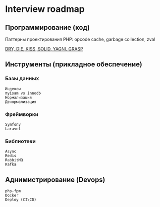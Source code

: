 # Interview roadmap

## Программирование (код) 
Паттерны проектирования
PHP: opcode cache, garbage collection, zval

[DRY, DIE, KISS, SOLID, YAGNI, GRASP](https://thefullstack.xyz/dry-yagni-kiss-tdd-soc-bdfu)

## Инструменты (прикладное обеспечение)

### Базы данных
    Индексы
    myisam vs innodb
    Нормализация
    Денормализация

### Фреймворки
    Symfony
    Laravel

### Библиотеки
    Async
    Redis
    RabbitMQ
    Kafka

## Аднимистрирование (Devops)
    php-fpm
    Docker
    Deploy (CI\CD)
